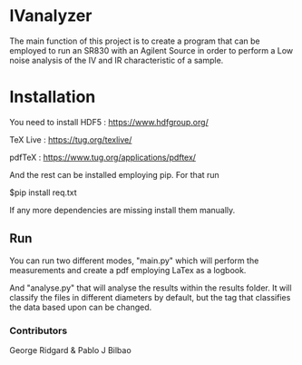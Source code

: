 # IVanalyzer 
The main function of this project is to create a program that can be employed to run an SR830 with an Agilent Source in order to perform a Low noise analysis of the IV and IR characteristic of a sample.


# Installation
You need to install HDF5 : https://www.hdfgroup.org/

TeX Live : https://tug.org/texlive/

pdfTeX : https://www.tug.org/applications/pdftex/

And the rest can be installed employing pip. For that run 

$pip install req.txt

If any more dependencies are missing install them manually.

## Run
You can run two different modes, "main.py" which will perform the measurements and create a pdf employing LaTex as a logbook.

And "analyse.py" that will analyse the results within the results folder. It will classify the files in different diameters by default, but the tag that classifies the data based upon can be changed.

### Contributors
George Ridgard & Pablo J Bilbao
